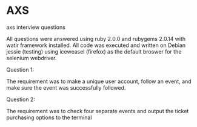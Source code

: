 AXS
===

axs interview questions

All questions were answered using ruby 2.0.0 and rubygems 2.0.14 with watir framework installed. All code was executed and written on Debian jessie (testing) using iceweasel (firefox) as the default broswer for the selenium webdriver.  

Question 1:

The requirement was to make a unique user account, follow an event, and make sure the event was successfully followed.

Question 2: 

The requirement was to check four separate events and output the ticket purchasing options to the terminal
